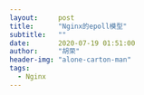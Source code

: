 ```yaml
---
layout:     post
title:      "Nginx的epoll模型"
subtitle:   ""
date:       2020-07-19 01:51:00
author:     "胡荣"
header-img: "alone-carton-man"
tags:
  - Nginx
---
```




